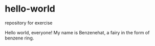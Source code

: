 # hello-world
repository for exercise

Hello world, everyone! My name is Benzenehat, a fairy in the form of benzene ring.
